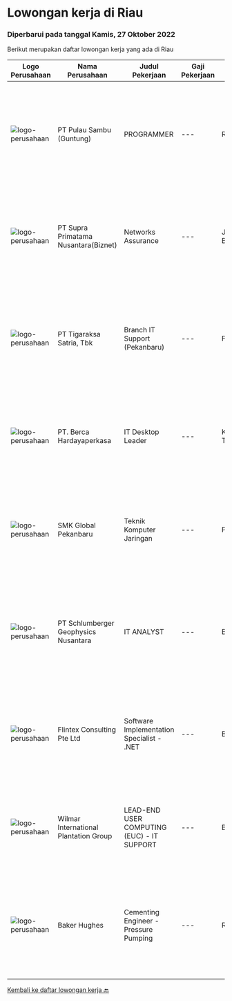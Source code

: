 
  # Lowongan kerja di Riau

  ### Diperbarui pada tanggal Kamis, 27 Oktober 2022

  Berikut merupakan daftar lowongan kerja yang ada di Riau

  |Logo Perusahaan | Nama Perusahaan | Judul Pekerjaan | Gaji Pekerjaan | Lokasi | Deskripsi | Tanggal diunggah | Pranala |
  | -------------- | --------------- | --------------- | --------- | --------- | -------------- | ------- | ----------- |
  |![logo-perusahaan](https://image-service-cdn.seek.com.au/21a6f4019a96c806ca7049ef88edf4dbf5f36827/ee4dce1061f3f616224767ad58cb2fc751b8d2dc)|PT Pulau Sambu (Guntung)|PROGRAMMER|---|Riau|Mengatur proses pengembangan software mulai dari konsep hingga pengiriman Menjaga dan meningkatkan pengerjaan software Mengatur siklus awal sampai...|Rabu, 26 Oktober 2022|https://www.jobstreet.co.id/id/job/programmer-4069126?token=0~f0db24f7-1eb6-4f90-b11f-8712078d5ba3&sectionRank=1&jobId=jobstreet-id-job-4069126|
|![logo-perusahaan](https://image-service-cdn.seek.com.au/1033d36f751f076cfdd637ed0acbcbf8508866ec/ee4dce1061f3f616224767ad58cb2fc751b8d2dc)|PT Supra Primatama Nusantara(Biznet)|Networks Assurance|---|Jawa Barat|Tanggung Jawab:  Melakukan Audit &amp; Commissioning jaringan Fiber Optic (FTTx GPON, and Metro Ethernet) Memastikan pembangunan jaringan fiber optik...|Selasa, 25 Oktober 2022|https://www.jobstreet.co.id/id/job/networks-assurance-4080224?token=0~f0db24f7-1eb6-4f90-b11f-8712078d5ba3&sectionRank=2&jobId=jobstreet-id-job-4080224|
|![logo-perusahaan](https://image-service-cdn.seek.com.au/4a83e31f59a96a5d20b7396be5f103beb6c2f4da/ee4dce1061f3f616224767ad58cb2fc751b8d2dc)|PT Tigaraksa Satria, Tbk|Branch IT Support (Pekanbaru)|---|Pekanbaru|Kualifikasi: Minimal S1 jurusan Teknik Informatika Usia Maksimal 30 tahun Pengalaman minimal 1 tahun di Technical Support Komunikatif Menguasai sistem...|Jumat, 21 Oktober 2022|https://www.jobstreet.co.id/id/job/branch-it-support-pekanbaru-4076895?token=0~f0db24f7-1eb6-4f90-b11f-8712078d5ba3&sectionRank=3&jobId=jobstreet-id-job-4076895|
|![logo-perusahaan](https://image-service-cdn.seek.com.au/6a76252207cfed561e664c874d4631f4aefd8409/ee4dce1061f3f616224767ad58cb2fc751b8d2dc)|PT. Berca Hardayaperkasa|IT Desktop Leader|---|Kalimantan Timur|Responsibilities: Analyzing, diagnosing, and installation to several areas including desktop hardware, operating systems, active directory,...|Jumat, 30 September 2022|https://www.jobstreet.co.id/id/job/it-desktop-leader-4050596?token=0~f0db24f7-1eb6-4f90-b11f-8712078d5ba3&sectionRank=4&jobId=jobstreet-id-job-4050596|
|![logo-perusahaan](https://i.ibb.co/sqvTCh9/112815900-stock-vector-no-image-available-icon-flat-vector.webp)|SMK Global Pekanbaru|Teknik Komputer Jaringan|---|Pekanbaru|Kualifikasi Pekerjaan Lulusan S1 Komputer Usia Maksimal 40 tahun Memiliki pengalaman kerja Deskripsi Pekerjaan Menangani troubleshooting hardware...|Kamis, 06 Oktober 2022|https://www.jobstreet.co.id/id/job/teknik-komputer-jaringan-4058489?token=0~f0db24f7-1eb6-4f90-b11f-8712078d5ba3&sectionRank=5&jobId=jobstreet-id-job-4058489|
|![logo-perusahaan](https://image-service-cdn.seek.com.au/76b0e85d24c99628c9d1b02439fa68bac9137163/ee4dce1061f3f616224767ad58cb2fc751b8d2dc)|PT Schlumberger Geophysics Nusantara|IT ANALYST|---|Batam|Responsible for computer hardware, software, peripherals and involve on IT infrastructure Software application project - have basic knowledge in...|Rabu, 26 Oktober 2022|https://www.jobstreet.co.id/id/job/it-analyst-1033420469?token=0~f0db24f7-1eb6-4f90-b11f-8712078d5ba3&sectionRank=6&jobId=jobstreet-id-job-1033420469|
|![logo-perusahaan](https://i.ibb.co/sqvTCh9/112815900-stock-vector-no-image-available-icon-flat-vector.webp)|Flintex Consulting Pte Ltd|Software Implementation Specialist - .NET|---|Batam|·            Development and / or implementation experience NET, C #, VB NET, Web services.        ·            Code deployment experience with Web...|Rabu, 26 Oktober 2022|https://www.jobstreet.co.id/id/job/software-implementation-specialist-.net-1033546898?token=0~f0db24f7-1eb6-4f90-b11f-8712078d5ba3&sectionRank=7&jobId=jobstreet-id-job-1033546898|
|![logo-perusahaan](https://image-service-cdn.seek.com.au/5683be4817b674e99653d054bb367590069452e8/ee4dce1061f3f616224767ad58cb2fc751b8d2dc)|Wilmar International Plantation Group|LEAD-END USER COMPUTING (EUC) - IT SUPPORT|---|Batam|Provide remote end user support primarily for Wilmar Singapore offices and Australia offices, occasional support of users in other regional offices...|Jumat, 21 Oktober 2022|https://www.jobstreet.co.id/id/job/lead-end-user-computing-euc-it-support-1033506318?token=0~f0db24f7-1eb6-4f90-b11f-8712078d5ba3&sectionRank=8&jobId=jobstreet-id-job-1033506318|
|![logo-perusahaan](https://image-service-cdn.seek.com.au/f265e6d35d90e3a2d84b670c7c68b9a179cb4668/ee4dce1061f3f616224767ad58cb2fc751b8d2dc)|Baker Hughes|Cementing Engineer - Pressure Pumping|---|Riau|Cementing EngineerDo you enjoy being part of team that provides high-quality services for our customers?Do you enjoy creating and shaping cementing...|Selasa, 11 Oktober 2022|https://www.jobstreet.co.id/id/job/cementing-engineer-pressure-pumping-1033292105?token=0~f0db24f7-1eb6-4f90-b11f-8712078d5ba3&sectionRank=9&jobId=jobstreet-id-job-1033292105|


  [Kembali ke daftar lowongan kerja 🔙](../README.md#daftar-lowongan-kerja)
  